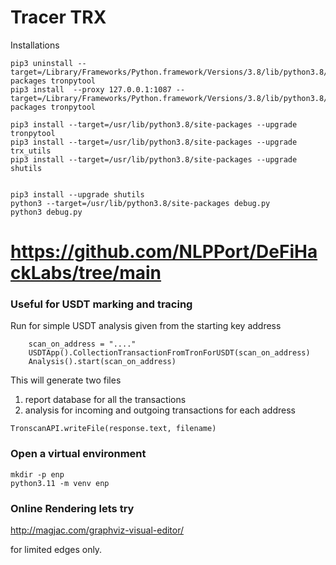 Tracer TRX
========

Installations

```
pip3 uninstall --target=/Library/Frameworks/Python.framework/Versions/3.8/lib/python3.8/site-packages tronpytool
pip3 install  --proxy 127.0.0.1:1087 --target=/Library/Frameworks/Python.framework/Versions/3.8/lib/python3.8/site-packages tronpytool

pip3 install --target=/usr/lib/python3.8/site-packages --upgrade tronpytool
pip3 install --target=/usr/lib/python3.8/site-packages --upgrade trx_utils
pip3 install --target=/usr/lib/python3.8/site-packages --upgrade shutils


pip3 install --upgrade shutils
python3 --target=/usr/lib/python3.8/site-packages debug.py
python3 debug.py

```
# https://github.com/NLPPort/DeFiHackLabs/tree/main

### Useful for USDT marking and tracing

Run for simple USDT analysis given from the starting key address

```
    scan_on_address = "...."
    USDTApp().CollectionTransactionFromTronForUSDT(scan_on_address)
    Analysis().start(scan_on_address)
```

This will generate two files
1. report database for all the transactions
2. analysis for incoming and outgoing transactions for each address


```
TronscanAPI.writeFile(response.text, filename)
```


### Open a virtual environment
```
mkdir -p enp
python3.11 -m venv enp
```


### Online Rendering lets try
http://magjac.com/graphviz-visual-editor/

for limited edges only.
